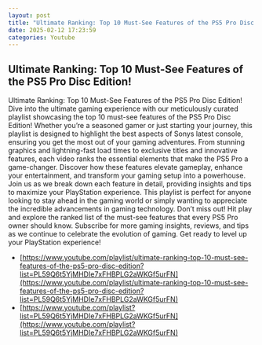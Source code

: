 ```yaml
---
layout: post
title: "Ultimate Ranking: Top 10 Must-See Features of the PS5 Pro Disc Edition!"
date: 2025-02-12 17:23:59
categories: Youtube
---
```


## Ultimate Ranking: Top 10 Must-See Features of the PS5 Pro Disc Edition!

Ultimate Ranking: Top 10 Must-See Features of the PS5 Pro Disc Edition!
Dive into the ultimate gaming experience with our meticulously curated playlist showcasing the top 10 must-see features of the PS5 Pro Disc Edition! Whether you’re a seasoned gamer or just starting your journey, this playlist is designed to highlight the best aspects of Sonys latest console, ensuring you get the most out of your gaming adventures.
From stunning graphics and lightning-fast load times to exclusive titles and innovative features, each video ranks the essential elements that make the PS5 Pro a game-changer. Discover how these features elevate gameplay, enhance your entertainment, and transform your gaming setup into a powerhouse.
Join us as we break down each feature in detail, providing insights and tips to maximize your PlayStation experience. This playlist is perfect for anyone looking to stay ahead in the gaming world or simply wanting to appreciate the incredible advancements in gaming technology.
Don’t miss out! Hit play and explore the ranked list of the must-see features that every PS5 Pro owner should know. Subscribe for more gaming insights, reviews, and tips as we continue to celebrate the evolution of gaming. Get ready to level up your PlayStation experience!

- [https://www.youtube.com/playlist/ultimate-ranking-top-10-must-see-features-of-the-ps5-pro-disc-edition?list=PL59Q6t5YjMHDIe7xFHBPLG2aWKGf5urFN](https://www.youtube.com/playlist/ultimate-ranking-top-10-must-see-features-of-the-ps5-pro-disc-edition?list=PL59Q6t5YjMHDIe7xFHBPLG2aWKGf5urFN)
- [https://www.youtube.com/playlist?list=PL59Q6t5YjMHDIe7xFHBPLG2aWKGf5urFN](https://www.youtube.com/playlist?list=PL59Q6t5YjMHDIe7xFHBPLG2aWKGf5urFN)